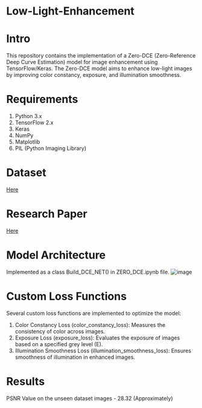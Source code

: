 # Low-Light-Enhancement

# Intro
This repository contains the implementation of a Zero-DCE (Zero-Reference Deep Curve Estimation) model for image enhancement using TensorFlow/Keras. The Zero-DCE model aims to enhance low-light images by improving color constancy, exposure, and illumination smoothness.

# Requirements
1. Python 3.x
2. TensorFlow 2.x
3. Keras
4. NumPy
5. Matplotlib
6. PIL (Python Imaging Library)

# Dataset
[Here](https://www.kaggle.com/datasets/soumikrakshit/lol-dataset)

# Research Paper
[Here](chrome-extension://efaidnbmnnnibpcajpcglclefindmkaj/https://openaccess.thecvf.com/content_CVPR_2020/papers/Guo_Zero-Reference_Deep_Curve_Estimation_for_Low-Light_Image_Enhancement_CVPR_2020_paper.pdf)

# Model Architecture
Implemented as a class Build_DCE_NET() in ZERO_DCE.ipynb file.
![image](https://github.com/palswayam5/Low-Light-Enhancement/assets/97727708/6cb69ead-ffae-4627-8c3b-4d65d13fdc6c)

# Custom Loss Functions
Several custom loss functions are implemented to optimize the model:

1. Color Constancy Loss (color_constancy_loss): Measures the consistency of color across images.
2. Exposure Loss (exposure_loss): Evaluates the exposure of images based on a specified grey level (E).
3. Illumination Smoothness Loss (illumination_smoothness_loss): Ensures smoothness of illumination in enhanced images.

# Results
PSNR Value on the unseen dataset images - 28.32 (Approximately)

   
